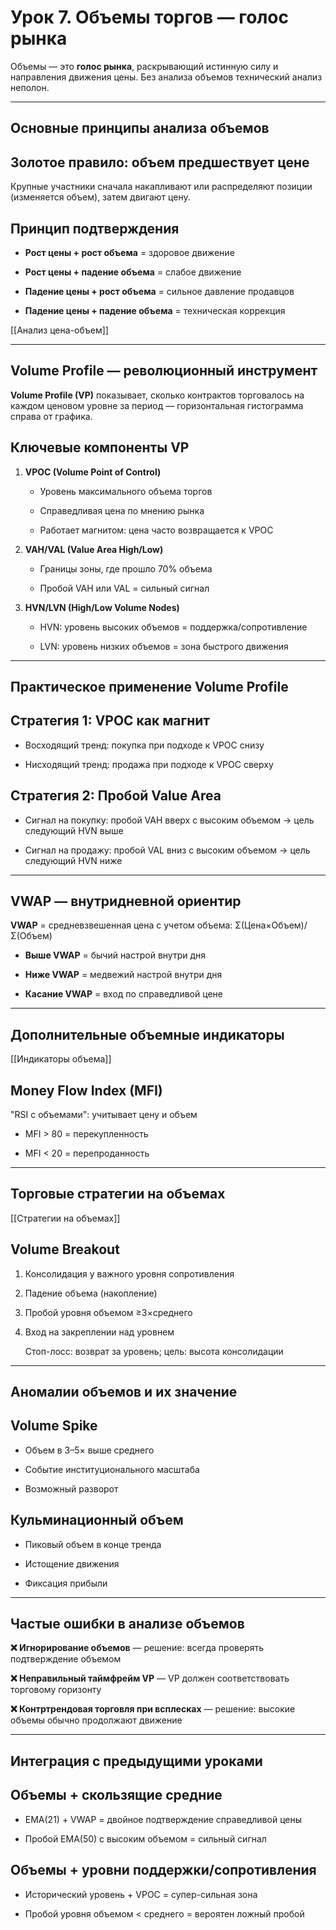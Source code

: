 # Урок 7. Объемы торгов — голос рынка

Объемы — это **голос рынка**, раскрывающий истинную силу и направления движения цены. Без анализа объемов технический анализ неполон.

---
## Основные принципы анализа объемов
## Золотое правило: объем предшествует цене

Крупные участники сначала накапливают или распределяют позиции (изменяется объем), затем двигают цену.
## Принцип подтверждения

- **Рост цены + рост объема** = здоровое движение
    
- **Рост цены + падение объема** = слабое движение
    
- **Падение цены + рост объема** = сильное давление продавцов
    
- **Падение цены + падение объема** = техническая коррекция

[[Анализ цена-объем]]

---
## Volume Profile — революционный инструмент

**Volume Profile (VP)** показывает, сколько контрактов торговалось на каждом ценовом уровне за период — горизонтальная гистограмма справа от графика.
## Ключевые компоненты VP

1. **VPOC (Volume Point of Control)**
    
    - Уровень максимального объема торгов
        
    - Справедливая цена по мнению рынка
        
    - Работает магнитом: цена часто возвращается к VPOC
        
2. **VAH/VAL (Value Area High/Low)**
    
    - Границы зоны, где прошло 70% объема
        
    - Пробой VAH или VAL = сильный сигнал
        
3. **HVN/LVN (High/Low Volume Nodes)**
    
    - HVN: уровень высоких объемов = поддержка/сопротивление
        
    - LVN: уровень низких объемов = зона быстрого движения
        

---
## Практическое применение Volume Profile

## Стратегия 1: VPOC как магнит

- Восходящий тренд: покупка при подходе к VPOC снизу
    
- Нисходящий тренд: продажа при подходе к VPOC сверху

## Стратегия 2: Пробой Value Area

- Сигнал на покупку: пробой VAH вверх с высоким объемом → цель следующий HVN выше
    
- Сигнал на продажу: пробой VAL вниз с высоким объемом → цель следующий HVN ниже

---
## VWAP — внутридневной ориентир

**VWAP** = средневзвешенная цена с учетом объема: Σ(Цена×Объем)/Σ(Объем)

- **Выше VWAP** = бычий настрой внутри дня
    
- **Ниже VWAP** = медвежий настрой внутри дня
    
- **Касание VWAP** = вход по справедливой цене

---
## Дополнительные объемные индикаторы

[[Индикаторы объема]]
## Money Flow Index (MFI)

"RSI с объемами": учитывает цену и объем

- MFI > 80 = перекупленность
    
- MFI < 20 = перепроданность

---
## Торговые стратегии на объемах

[[Стратегии на объемах]]
## Volume Breakout

1. Консолидация у важного уровня сопротивления
    
2. Падение объема (накопление)
    
3. Пробой уровня объемом ≥3×среднего
    
4. Вход на закреплении над уровнем  

   Стоп-лосс: возврат за уровень; цель: высота консолидации

---
## Аномалии объемов и их значение

## Volume Spike

- Объем в 3–5× выше среднего
    
- Событие институционального масштаба
    
- Возможный разворот

## Кульминационный объем

- Пиковый объем в конце тренда
    
- Истощение движения
    
- Фиксация прибыли

---
## Частые ошибки в анализе объемов

**❌ Игнорирование объемов** — решение: всегда проверять подтверждение объемом

**❌ Неправильный таймфрейм VP** — VP должен соответствовать торговому горизонту

**❌ Контртрендовая торговля при всплесках** — решение: высокие объемы обычно продолжают движение

---
## Интеграция с предыдущими уроками

## Объемы + скользящие средние

- EMA(21) + VWAP = двойное подтверждение справедливой цены
    
- Пробой EMA(50) с высоким объемом = сильный сигнал

## Объемы + уровни поддержки/сопротивления

- Исторический уровень + VPOC = супер-сильная зона
    
- Пробой уровня объемом < среднего = вероятен ложный пробой